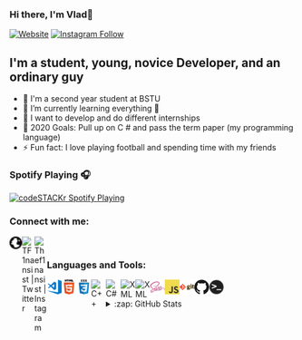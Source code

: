 ### Hi there, I'm Vlad👋

[![Website](https://img.shields.io/website?label=TheF1nansist.com&style=for-the-badge&url=https%3A%2F%2Fcodestackr.com)][website]
[![Instagram Follow](https://img.shields.io/twitter/follow/Thef1nansist?color=1DA1F2&logo=twitter&style=for-the-badge)](https://www.instagram.com/thef1nansist/)

## I'm a student, young, novice Developer, and an ordinary guy

- 🔭 I'm a second year student at BSTU
- 🌱 I’m currently learning everything 🤣
- 👯 I want to develop and do different internships
- 🥅 2020 Goals: Pull up on C # and pass the term paper (my programming language)
- ⚡ Fun fact: I love playing football and spending time with my friends

### Spotify Playing 🎧

[<img src="https://now-playing-codestackr.vercel.app/api/spotify-playing" alt="codeSTACKr Spotify Playing" width="350" />](https://open.spotify.com/user/swyqyimdc12jajde4vpwd2x1b)

### Connect with me:

[<img align="left" alt="TheF1nansist.com" width="22px" src="https://raw.githubusercontent.com/iconic/open-iconic/master/svg/globe.svg" />][website]
[<img align="left" alt="TF1nansist | Twitter" width="22px" src="https://cdn.jsdelivr.net/npm/simple-icons@v3/icons/twitter.svg" />][twitter]
[<img align="left" alt="Thef1nansist | Instagram" width="22px" src="https://cdn.jsdelivr.net/npm/simple-icons@v3/icons/instagram.svg" />][instagram]

<br />

### Languages and Tools:

<img align="left" alt="Visual Studio Code" width="26px" src="https://raw.githubusercontent.com/github/explore/80688e429a7d4ef2fca1e82350fe8e3517d3494d/topics/visual-studio-code/visual-studio-code.png" />
<img align="left" alt="HTML5" width="26px" src="https://raw.githubusercontent.com/github/explore/80688e429a7d4ef2fca1e82350fe8e3517d3494d/topics/html/html.png" />
<img align="left" alt="CSS3" width="26px" src="https://raw.githubusercontent.com/github/explore/80688e429a7d4ef2fca1e82350fe8e3517d3494d/topics/css/css.png" />
<img align="left" alt="C++" width="26px" src="https://upload.wikimedia.org/wikipedia/commons/thumb/1/18/ISO_C%2B%2B_Logo.svg/1200px-ISO_C%2B%2B_Logo.svg.png" />
<img align="left" alt="C#" width="26px" src="https://upload.wikimedia.org/wikipedia/commons/thumb/8/82/C_Sharp_logo.png/715px-C_Sharp_logo.png" />
<img align="left" alt="XML" width="26px" src="https://png.pngtree.com/element_our/png_detail/20181227/xml-vector-icon-png_287418.jpg" />
<img align="left" alt="XML" width="26px" src="https://png.pngtree.com/element_our/png_detail/20181227/xml-vector-icon-png_287418.jpg" />
<img align="left" alt="Sass" width="26px" src="https://raw.githubusercontent.com/github/explore/80688e429a7d4ef2fca1e82350fe8e3517d3494d/topics/sass/sass.png" />
<img align="left" alt="JavaScript" width="26px" src="https://raw.githubusercontent.com/github/explore/80688e429a7d4ef2fca1e82350fe8e3517d3494d/topics/javascript/javascript.png" />
<img align="left" alt="Git" width="26px" src="https://raw.githubusercontent.com/github/explore/80688e429a7d4ef2fca1e82350fe8e3517d3494d/topics/git/git.png" />
<img align="left" alt="GitHub" width="26px" src="https://raw.githubusercontent.com/github/explore/78df643247d429f6cc873026c0622819ad797942/topics/github/github.png" />
<img align="left" alt="Terminal" width="26px" src="https://raw.githubusercontent.com/github/explore/80688e429a7d4ef2fca1e82350fe8e3517d3494d/topics/terminal/terminal.png" />

<br />
<br />

<details>
  <summary>:zap: GitHub Stats</summary>

  <img align="left" alt="codeSTACKr's GitHub Stats" src="https://github-readme-stats.codestackr.vercel.app/api?username=codeSTACKr&show_icons=true&hide_border=true" />

</details>

[website]: https://vk.com/thef1nansist
[instagram]: https://instagram.com/Thef1nansist
[twitter]: https://twitter.com/TF1nansist


